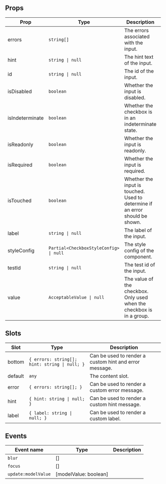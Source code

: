 <!-- This file is automatically generated, do not edit manually. -->

## Props

| Prop | Type | Description | Default |
| ---- | ---- | ----------- | ------- |
| errors | `string[]` | The errors associated with the input. | `[]` |
| hint | `string \| null` | The hint text of the input. | `null` |
| id | `string \| null` | The id of the input. | `null` |
| isDisabled | `boolean` | Whether the input is disabled. | `false` |
| isIndeterminate | `boolean` | Whether the checkbox is in an indeterminate state. | `false` |
| isReadonly | `boolean` | Whether the input is readonly. | `false` |
| isRequired | `boolean` | Whether the input is required. | `false` |
| isTouched | `boolean` | Whether the input is touched. Used to determine if an error should be shown. | `false` |
| label | `string \| null` | The label of the input. | `null` |
| styleConfig | `Partial<CheckboxStyleConfig> \| null` | The style config of the component. | `null` |
| testId | `string \| null` | The test id of the input. | `null` |
| value | `AcceptableValue \| null` | The value of the checkbox. Only used when the checkbox is in a group. | `null` |


## Slots

| Slot | Type | Description |
| --------- | ---- | ----------- |
| bottom | `{ errors: string[]; hint: string \| null; }` | Can be used to render a custom hint and error message. |
| default | `any` | The content slot. |
| error | `{ errors: string[]; }` | Can be used to render a custom error message. |
| hint | `{ hint: string \| null; }` | Can be used to render a custom hint message. |
| label | `{ label: string \| null; }` | Can be used to render a custom label. |


## Events

| Event name | Type | Description |
| ---------- | ---- | ----------- |
| `blur` | [] |  |
| `focus` | [] |  |
| `update:modelValue` | [modelValue: boolean] |  |

